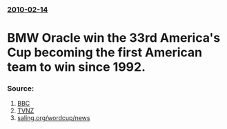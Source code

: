### [2010-02-14](/news/2010/02/14/index.md)

# BMW Oracle win the 33rd America's Cup becoming the first American team to win since 1992. 




### Source:

1. [BBC](http://news.bbc.co.uk/sport2/hi/other_sports/sailing/8515368.stm)
2. [TVNZ](http://tvnz.co.nz/sailing-news/america-s-cup-returns-3364368)
3. [saling.org/wordcup/news](http://www.sailing.org/worldcup/news/31647.php)
